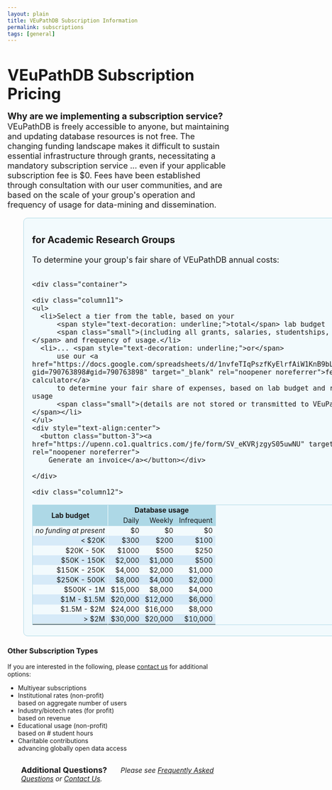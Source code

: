 ```yaml
---
layout: plain
title: VEuPathDB Subscription Information
permalink: subscriptions
tags: [general]
---
```

<style>
  h1 {
    font-size: 2.5em;
    margin-bottom:0;
    padding-bottom:0;
    padding-top:0;
  }

  div.static-content {
    font-size:130%;
 
    h2 {
      font-size: 1.5em;
      font-weight:400;
      padding-bottom:0.5em;
    }
    h3 {
      padding-top:0.25em;
    }

    div.container {
      display: flex;
    }
    @media only screen and (max-width: 50em) {
      div.container {
        flex-wrap:wrap;
      }
      div.column1 {
        margin-bottom: 1em;
      }
    }

    div.column1 {
      flex: 0 0 60%; 
      border-radius: .5em;
      border: 1px solid lightblue;
      background: #e6f7fd78;
      padding: 0 1em 0.5em;
      margin-left: 2em;
      min-width: 42em;
      p {margin:0;}
    }
    div.column2 {
      position:relative;
      flex: 0 0 auto;
      border-radius: .5em;
      border: 1px solid #dbb667a6;
      background: #fdf9e696;
      padding: 0 1em 0;
      margin-left: 2em;
      max-width: 20em;
      p {margin:0;}
    }
   
    div.column11 {
      flex: 0 0 45%;
    }
    div.column12 {
      flex: 0 0 auto;
      margin-left: 1em;
      p {
        font-size: 85%;
        font-weight: bold;
        background: lightblue;
        text-align: right;
        position: relative;
        right: 6em;
      }
    }

    ul {
      list-style-type: square;
    }
    .column11 ul {
      padding-left: 0;
      margin-top: 0;
    }
    .column11 li {
      padding-top: 1.5em;
      padding-bottom: 0.5em;
    }
    .column2 li {
      padding-top: 0.4em;
      padding-bottom: 0.5em;
    }

    table {
      font-size: 85%;
      border: 1px solid lightblue;
    }
    td {
      text-align: right;
      padding: 0.10em 0.4em;
    }
    thead td {
      font-weight: bold;
      border: 1px solid lightblue;
      background: lightblue;
    }
    tbody tr.alt td {
      background: #d6eaf8;
    }
    td.center {
      text-align: center;
      vertical-align: middle;
    }
    td.sidewhite {
      border-right: 1px solid white;
    }

    .button-3 {
      font-size: 130%;
      background-color: green;
      border: 0.15em solid green;
      border-radius: 8px;
      box-shadow: rgba(27, 31, 35, 0.04) 0 1px 0, rgba(255, 255, 255, 0.25) 0 1px 0 inset;
      box-sizing: border-box;
      color: white;
      cursor: pointer;
      font-weight: 400;
      margin-top: 0.6em;
      padding: 0.4em 0.7em;
      transition: background-color 0.2s cubic-bezier(0.3, 0, 0.5, 1);
      touch-action: manipulation;
      vertical-align: middle;
    }
    .button-3:focus:not(:focus-visible):not(.focus-visible) {
      box-shadow: none;
      outline: none;
    }
    .button-3:hover {
      background-color: #2c974b;
    }
    .button-3:focus {
      box-shadow: rgba(46, 164, 79, .4) 0 0 0 3px;
      outline: none;
    }
    .button-3:active {
      background-color: #298e46;
      box-shadow: rgba(20, 70, 32, .2) 0 1px 0 inset;
    }
    .button-3 a {
      text-decoration: none;
      color: white;
    }
    .italics {
      font-style:italic;
    }
    .small {
      font-size:90%;
      font-style:italic;
    }
  }
</style>

<h1>VEuPathDB Subscription Pricing</h1>

<div class="static-content">

  <div class="top">
    <p><b style="font-size:110%">Why are we implementing a subscription service?</b> VEuPathDB is freely accessible to anyone, but maintaining and updating database resources is not free. The changing funding landscape makes it difficult to sustain essential infrastructure through grants, necessitating a mandatory subscription service ... even if your applicable subscription fee is $0. Fees have been established through consultation with our user communities, and are based on the scale of your group's operation and frequency of usage for data-mining and dissemination.</p>
  </div>

  <div class="container">

  <div class="column1">
    <h3>for Academic Research Groups</h3>
    <p style="padding-bottom:1em">To determine your group's fair share of VEuPathDB annual costs:</p>

    <div class="container">

    <div class="column11">
    <ul>
      <li>Select a tier from the table, based on your 
          <span style="text-decoration: underline;">total</span> lab budget 
          <span class="small">(including all grants, salaries, studentships, etc.)</span> and frequency of usage.</li>
      <li>... <span style="text-decoration: underline;">or</span> 
          use our <a href="https://docs.google.com/spreadsheets/d/1nvfeTIqPszfKyElrfAiW1KnB9bL5BSqmVeux_7u9XEo/copy?gid=790763898#gid=790763898" target="_blank" rel="noopener noreferrer">fee calculator</a> 
          to determine your fair share of expenses, based on lab budget and resource usage
          <span class="small">(details are not stored or transmitted to VEuPathDB.)</span></li>
    </ul>
    <div style="text-align:center">
      <button class="button-3"><a href="https://upenn.co1.qualtrics.com/jfe/form/SV_eKVRjzgyS05uwNU" target="_blank" rel="noopener noreferrer">
        Generate an invoice</a></button></div>

    </div>

    <div class="column12">
  <table>

  <thead>
    <tr>
      <td rowspan="2" class="center sidewhite">Lab budget</td>
      <td colspan="3" class="center">Database usage</td>
    </tr>
    <tr>
      <td style="font-weight:400">Daily</td>
      <td style="font-weight:400">Weekly</td>
      <td style="font-weight:400">Infrequent</td>
    </tr>
  </thead>

  <tbody><tr>
    <td class="center sidewhite"><i>no funding at present</i></td>
    <td>$0</td>
    <td>$0</td>
    <td>$0</td>
  </tr>
  <tr class="alt">
    <td class="sidewhite">&lt; $20K</td>
    <td>$300</td>
    <td>$200</td>
    <td>$100</td>
  </tr>
  <tr>
    <td class="sidewhite">$20K - 50K</td>
    <td>$1000</td>
    <td>$500</td>
    <td>$250</td>
  </tr>
  <tr class="alt">
    <td class="sidewhite">$50K - 150K</td>
    <td>$2,000</td>
    <td>$1,000</td>
    <td>$500</td>
  </tr>
  <tr>
    <td class="sidewhite">$150K - 250K</td>
    <td>$4,000</td>
    <td>$2,000</td>
    <td>$1,000</td>
  </tr>
  <tr class="alt">
    <td class="sidewhite">$250K - 500K</td>
    <td>$8,000</td>
    <td>$4,000</td>
    <td>$2,000</td>
  </tr>
  <tr>
    <td class="sidewhite">$500K - 1M</td>
    <td>$15,000</td>
    <td>$8,000</td>
    <td>$4,000</td>
  </tr>
  <tr class="alt">
    <td class="sidewhite">$1M - $1.5M</td>
    <td>$20,000</td>
    <td>$12,000</td>
    <td>$6,000</td>
  </tr>
  <tr>
    <td class="sidewhite">$1.5M - $2M</td>
    <td>$24,000</td>
    <td>$16,000</td>
    <td>$8,000</td>
  </tr>
  <tr class="alt">
    <td class="sidewhite">&gt; $2M</td>
    <td>$30,000</td>
    <td>$20,000</td>
    <td>$10,000</td>
  </tr></tbody>

  </table>
    </div>
    </div>

  </div>  <!-- end of column1 -->

  <div class="column2">     
    <h3>Other Subscription Types</h3>
    <p>If you are interested in the following, please
      <a href="mailto:subscriptions@veupathdb.org">contact us</a> for additional options:</p>
    <ul>
        <li>Multiyear subscriptions</li>
        <li>Institutional rates (non-profit) <br><span class="small">based on aggregate number of users</span></li>
        <li>Industry/biotech rates (for profit) <br><span class="small">based on revenue</span></li>
        <li>Educational usage (non-profit) <br><span class="small">based on # student hours</span></li>
        <li>Charitable contributions<br><span class="small">advancing globally open data access</span></li>
    </ul>
  </div>  <!-- end of column2 -->
  </div>

  <div style="margin:2em 2em;font-size: 110%">
    <h3 style="display:inline">Additional Questions?</h3><p style="padding-left:2em;display:inline"><i>Please see 
      <a href="/a/app/static-content/faq.html">Frequently Asked Questions</a> or <a href="/a/app/contact-us">Contact Us</a>.</i></p>
  </div>

</div>

